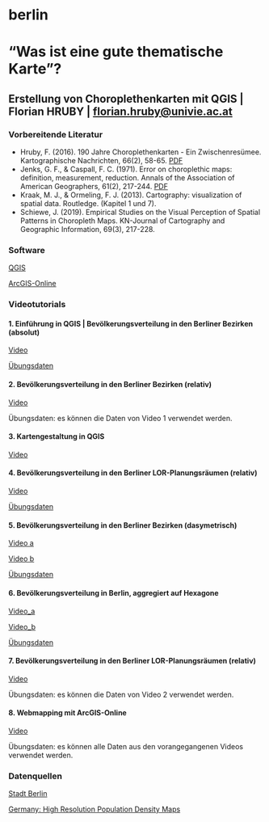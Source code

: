 # berlin

# “Was ist eine gute thematische Karte”? 
## Erstellung von Choroplethenkarten mit QGIS | Florian HRUBY | florian.hruby@univie.ac.at

### Vorbereitende Literatur

- Hruby, F. (2016). 190 Jahre Choroplethenkarten - Ein Zwischenresümee. Kartographische Nachrichten, 66(2), 58-65. [PDF](https://www.researchgate.net/publication/321697927_190_years_of_Choropleth_mapping_-_some_interim_conclusions)
- Jenks, G. F., & Caspall, F. C. (1971). Error on choroplethic maps: definition, measurement, reduction. Annals of the Association of American Geographers, 61(2), 217-244. [PDF](https://drive.google.com/open?id=0B_EIYX4dVbBxbmpab1FmNWhhdEk)
- Kraak, M. J., & Ormeling, F. J. (2013). Cartography: visualization of spatial data. Routledge. (Kapitel 1 und 7).
- Schiewe, J. (2019). Empirical Studies on the Visual Perception of Spatial Patterns in Choropleth Maps. KN-Journal of Cartography and Geographic Information, 69(3), 217-228.

### Software

[QGIS](https://qgis.org/de/site/)

[ArcGIS-Online](https://developers.arcgis.com)

### Videotutorials

#### 1. Einführung in QGIS | Bevölkerungsverteilung in den Berliner Bezirken (absolut)

[Video](https://drive.google.com/open?id=1wkQjbl6An7miI-XEjmTHDKTRNqsiJvJ-)

[Übungsdaten](https://drive.google.com/open?id=14sWE2X7iXEVdzWfj_gN51CImu9D4VFMI)

#### 2. Bevölkerungsverteilung in den Berliner Bezirken (relativ)

[Video](https://qgis.org/de/site/)

Übungsdaten: es können die Daten von Video 1 verwendet werden.

#### 3. Kartengestaltung in QGIS

[Video](https://drive.google.com/open?id=1fFUv8YHH0zuAYE0yfzrw6MclM2Rqwg7M)

#### 4. Bevölkerungsverteilung in den Berliner LOR-Planungsräumen (relativ)

[Video](https://drive.google.com/open?id=1q3GAPZSqPpe6DoeR0hMGbAfuKljX1xg3)

[Übungsdaten](https://drive.google.com/open?id=1-a9By7TXKxlwdKmCH426DAxM33xO5TiV)

#### 5. Bevölkerungsverteilung in den Berliner Bezirken (dasymetrisch)

[Video a](https://drive.google.com/open?id=1DFtzz4aA005lMgscPlUXvt2UjgFiGvxb)

[Video b](https://drive.google.com/open?id=17qkVZ3PKHaSDHZW0JIH-59iYB6D5M5yE)

[Übungsdaten](https://drive.google.com/open?id=1-mzIlxuL4R47xdgs0D7_HFoJmc64TbOv)

#### 6. Bevölkerungsverteilung in Berlin, aggregiert auf Hexagone 

[Video_a](https://drive.google.com/open?id=1FF81bh2bKuebiD9yrYaw0Q6YCt3d6NGg)

[Video_b](https://drive.google.com/open?id=1Mj9Sf9MT3WngECLuUuBHrfXUYtFRMjf5)

[Übungsdaten](https://drive.google.com/open?id=1iifKe2FDh7aC6cjYexLx6R4tc-IJmMPS)

#### 7. Bevölkerungsverteilung in den Berliner LOR-Planungsräumen (relativ)

[Video](https://drive.google.com/open?id=1jzyT3MFdLBDSvMB7XW-cIHaJayqfy4RI)

Übungsdaten: es können die Daten von Video 2 verwendet werden.

#### 8. Webmapping mit ArcGIS-Online

[Video](https://drive.google.com/open?id=1Tz5OagA_s1h4WYZsLLrrRe3RfVx04fNZ)

Übungsdaten: es können alle Daten aus den vorangegangenen Videos verwendet werden.

### Datenquellen

[Stadt Berlin](daten.berlin.de)

[Germany: High Resolution Population Density Maps](https://data.humdata.org/dataset/germany-high-resolution-population-density-maps-demographic-estimates)
